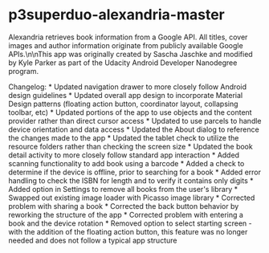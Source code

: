 # p3superduo-alexandria-master

Alexandria retrieves book information from a Google API. All titles, cover images and author information originate from publicly available Google APIs.\n\nThis app was originally created by Sascha Jaschke and modified by Kyle Parker as part of the Udacity Android Developer Nanodegree program.
  
Changelog:
        * Updated navigation drawer to more closely follow Android design guidelines
        * Updated overall app design to incorporate Material Design patterns (floating action button, coordinator layout, collapsing toolbar, etc)
        * Updated portions of the app to use objects and the content provider rather than direct cursor access
        * Updated to use parcels to handle device orientation and data access
        * Updated the About dialog to reference the changes made to the app
        * Updated the tablet check to utilize the resource folders rather than checking the screen size
        * Updated the book detail activity to more closely follow standard app interaction
        * Added scanning functionality to add book using a barcode
        * Added a check to determine if the device is offline, prior to searching for a book
        * Added error handling to check the ISBN for length and to verify it contains only digits
        * Added option in Settings to remove all books from the user\'s library
        * Swapped out existing image loader with Picasso image library
        * Corrected problem with sharing a book
        * Corrected the back button behavior by reworking the structure of the app
        * Corrected problem with entering a book and the device rotation
        * Removed option to select starting screen - with the addition of the floating action button, this feature was no longer needed and does not follow a typical app structure
